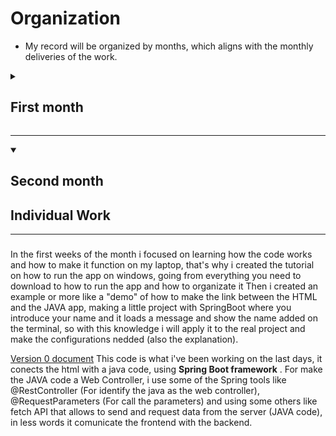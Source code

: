 # Organization
* My record will be organized by months, which aligns with the monthly deliveries of the work.
<details> <summary><h2>First month</h2></summary>
  
## About the meetings
---
  For the firs month we had some meetings in which we talked about things the project's needs, with a brainstorm session we completed the requirements done, talking about     the functional and non functional requirements, for my part i gave ideas for the final requirements.
  Due to our personal schedules with other classes we couldn't work much during the meetings, so we only shared some ideas, organized our work system and gathered a bit of    information.
  
## About the individual work
---
  For this submission i contributed doing some refinements to the repository, ensuring everythings was in its place and adding the links to the main files.
  Then i helped with the script, making it simple but full of the information it needed, fixing the gramar and then translating it into English, because we decided to do      our video in English.
  Then i edited the video, uploaded it to youtube and putting the link on the main page.
  And finally i made the Class Diagram together with my partner Omar Chim.</details>

--- 


<details open> <summary><h2>Second month</h2></summary>
  
  ## Individual Work
  --- 
  ###  
  In the first weeks of the month i focused on learning how the code works and how to make it function on my laptop, that's why i created the tutorial on how to run the app   on windows, going from everything you need to download to how to run the app and how to organizate it
  Then i created an example or more like a "demo" of how to make the link between the HTML and the JAVA app, making a little project with SpringBoot where you introduce       your name and it loads a message and show the name added on the terminal, so with this knowledge i will apply it to the real project and make the configurations nedded     (also the explanation).
  
  [Version 0 document](./version_0) This code is what i've been working on the last days, it conects the html with a java code, using **Spring Boot framework** .
  For make the JAVA code a Web Controller, i use some of the Spring tools like @RestController (For identify the java as the web controller), @RequestParameters (For call     the parameters) and using some others like fetch API that allows to send and request data from the server (JAVA code), in less words it comunicate the frontend with the     backend.
</details>
